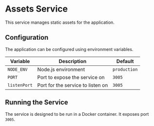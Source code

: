 # Assets Service

This service manages static assets for the application.

## Configuration

The application can be configured using environment variables.

| Variable     | Description              | Default |
|--------------|--------------------------|---------|
| `NODE_ENV`   | Node.js environment      | `production` |
| `PORT`       | Port to expose the service on | `3005`  |
| `listenPort` | Port for the service to listen on | `3005`  |

## Running the Service

The service is designed to be run in a Docker container. It exposes port `3005`.
